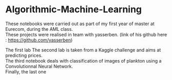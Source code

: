 # Algorithmic-Machine-Learning
These notebooks were carried out as part of my first year of master at Eurecom, during the AML class.  
These projects were realised in team with yasserben. (link of his github here : https://github.com/yasserben)  

The first lab 
The second lab is taken from a Kaggle challenge and aims at predicting prices.  
The third notebook deals with classification of images of plankton using a Convolutionnal Neural Network.  
Finally, the last one
